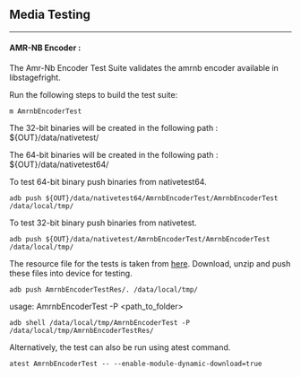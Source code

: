 ## Media Testing ##
---
#### AMR-NB Encoder :
The Amr-Nb Encoder Test Suite validates the amrnb encoder available in libstagefright.

Run the following steps to build the test suite:
```
m AmrnbEncoderTest
```

The 32-bit binaries will be created in the following path : ${OUT}/data/nativetest/

The 64-bit binaries will be created in the following path : ${OUT}/data/nativetest64/

To test 64-bit binary push binaries from nativetest64.
```
adb push ${OUT}/data/nativetest64/AmrnbEncoderTest/AmrnbEncoderTest /data/local/tmp/
```

To test 32-bit binary push binaries from nativetest.
```
adb push ${OUT}/data/nativetest/AmrnbEncoderTest/AmrnbEncoderTest /data/local/tmp/
```

The resource file for the tests is taken from [here](https://dl.google.com/android-unittest/media/frameworks/av/media/module/codecs/amrnb/enc/test/AmrnbEncoderTest-1.0.zip). Download, unzip and push these files into device for testing.

```
adb push AmrnbEncoderTestRes/. /data/local/tmp/
```

usage: AmrnbEncoderTest -P \<path_to_folder\>
```
adb shell /data/local/tmp/AmrnbEncoderTest -P /data/local/tmp/AmrnbEncoderTestRes/
```
Alternatively, the test can also be run using atest command.

```
atest AmrnbEncoderTest -- --enable-module-dynamic-download=true
```
